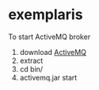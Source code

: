 # exemplaris
To start ActiveMQ broker

1. download [ActiveMQ](https://activemq.apache.org/components/classic/download/) 
2. extract 
3. cd bin/ 
4. activemq.jar start
